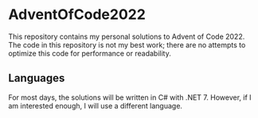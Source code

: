 # AdventOfCode2022

This repository contains my personal solutions to Advent of Code 2022. The code in this repository is not my best work; there are no attempts to optimize this code for performance or readability.

## Languages

For most days, the solutions will be written in C# with .NET 7. However, if I am interested enough, I will use a different language.